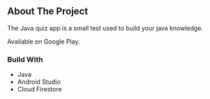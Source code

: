 ## About The Project

The Java quiz app is a small test used to build your java knowledge. 

Available on Google Play.

### Build With
* Java
* Android Studio
* Cloud Firestore
